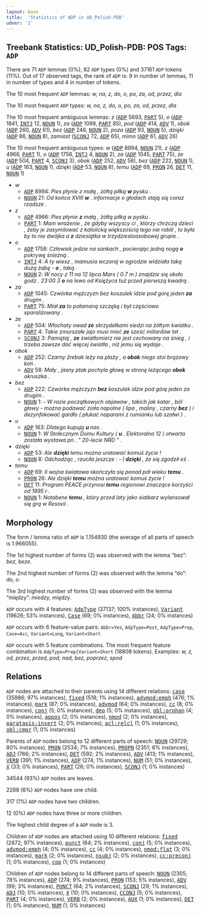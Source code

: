 ```yaml
---
layout: base
title:  'Statistics of ADP in UD_Polish-PDB'
udver: '2'
---
```


## Treebank Statistics: UD_Polish-PDB: POS Tags: `ADP`

There are 71 `ADP` lemmas (0%), 82 `ADP` types (0%) and 37161 `ADP` tokens (11%).
Out of 17 observed tags, the rank of `ADP` is: 9 in number of lemmas, 11 in number of types and 4 in number of tokens.

The 10 most frequent `ADP` lemmas: <em>w, na, z, do, o, po, za, od, przez, dla</em>

The 10 most frequent `ADP` types:  <em>w, na, z, do, o, po, za, od, przez, dla</em>

The 10 most frequent ambiguous lemmas: <em>z</em> (<tt><a href="pl_pdb-pos-ADP.html">ADP</a></tt> 5693, <tt><a href="pl_pdb-pos-PART.html">PART</a></tt> 5), <em>o</em> (<tt><a href="pl_pdb-pos-ADP.html">ADP</a></tt> 1841, <tt><a href="pl_pdb-pos-INTJ.html">INTJ</a></tt> 12, <tt><a href="pl_pdb-pos-NOUN.html">NOUN</a></tt> 1), <em>za</em> (<tt><a href="pl_pdb-pos-ADP.html">ADP</a></tt> 1099, <tt><a href="pl_pdb-pos-PART.html">PART</a></tt> 85), <em>pod</em> (<tt><a href="pl_pdb-pos-ADP.html">ADP</a></tt> 414, <tt><a href="pl_pdb-pos-ADV.html">ADV</a></tt> 1), <em>obok</em> (<tt><a href="pl_pdb-pos-ADP.html">ADP</a></tt> 260, <tt><a href="pl_pdb-pos-ADV.html">ADV</a></tt> 61), <em>bez</em> (<tt><a href="pl_pdb-pos-ADP.html">ADP</a></tt> 246, <tt><a href="pl_pdb-pos-NOUN.html">NOUN</a></tt> 2), <em>poza</em> (<tt><a href="pl_pdb-pos-ADP.html">ADP</a></tt> 93, <tt><a href="pl_pdb-pos-NOUN.html">NOUN</a></tt> 5), <em>dzięki</em> (<tt><a href="pl_pdb-pos-ADP.html">ADP</a></tt> 86, <tt><a href="pl_pdb-pos-NOUN.html">NOUN</a></tt> 8), <em>zamiast</em> (<tt><a href="pl_pdb-pos-SCONJ.html">SCONJ</a></tt> 72, <tt><a href="pl_pdb-pos-ADP.html">ADP</a></tt> 65), <em>mimo</em> (<tt><a href="pl_pdb-pos-ADP.html">ADP</a></tt> 61, <tt><a href="pl_pdb-pos-ADV.html">ADV</a></tt> 26)

The 10 most frequent ambiguous types:  <em>w</em> (<tt><a href="pl_pdb-pos-ADP.html">ADP</a></tt> 8994, <tt><a href="pl_pdb-pos-NOUN.html">NOUN</a></tt> 21), <em>z</em> (<tt><a href="pl_pdb-pos-ADP.html">ADP</a></tt> 4966, <tt><a href="pl_pdb-pos-PART.html">PART</a></tt> 1), <em>o</em> (<tt><a href="pl_pdb-pos-ADP.html">ADP</a></tt> 1758, <tt><a href="pl_pdb-pos-INTJ.html">INTJ</a></tt> 4, <tt><a href="pl_pdb-pos-NOUN.html">NOUN</a></tt> 2), <em>za</em> (<tt><a href="pl_pdb-pos-ADP.html">ADP</a></tt> 1045, <tt><a href="pl_pdb-pos-PART.html">PART</a></tt> 75), <em>ze</em> (<tt><a href="pl_pdb-pos-ADP.html">ADP</a></tt> 504, <tt><a href="pl_pdb-pos-PART.html">PART</a></tt> 4, <tt><a href="pl_pdb-pos-SCONJ.html">SCONJ</a></tt> 3), <em>obok</em> (<tt><a href="pl_pdb-pos-ADP.html">ADP</a></tt> 252, <tt><a href="pl_pdb-pos-ADV.html">ADV</a></tt> 58), <em>bez</em> (<tt><a href="pl_pdb-pos-ADP.html">ADP</a></tt> 222, <tt><a href="pl_pdb-pos-NOUN.html">NOUN</a></tt> 1), <em>u</em> (<tt><a href="pl_pdb-pos-ADP.html">ADP</a></tt> 163, <tt><a href="pl_pdb-pos-NOUN.html">NOUN</a></tt> 1), <em>dzięki</em> (<tt><a href="pl_pdb-pos-ADP.html">ADP</a></tt> 53, <tt><a href="pl_pdb-pos-NOUN.html">NOUN</a></tt> 8), <em>temu</em> (<tt><a href="pl_pdb-pos-ADP.html">ADP</a></tt> 69, <tt><a href="pl_pdb-pos-PRON.html">PRON</a></tt> 26, <tt><a href="pl_pdb-pos-DET.html">DET</a></tt> 11, <tt><a href="pl_pdb-pos-NOUN.html">NOUN</a></tt> 1)


* <em>w</em>
  * <tt><a href="pl_pdb-pos-ADP.html">ADP</a></tt> 8994: <em>Pies płynie z małą , żółtą piłką <b>w</b> pysku .</em>
  * <tt><a href="pl_pdb-pos-NOUN.html">NOUN</a></tt> 21: <em>Od końca XVIII <b>w</b> . informacje o głodach stają się coraz rzadsze .</em>
* <em>z</em>
  * <tt><a href="pl_pdb-pos-ADP.html">ADP</a></tt> 4966: <em>Pies płynie <b>z</b> małą , żółtą piłką w pysku .</em>
  * <tt><a href="pl_pdb-pos-PART.html">PART</a></tt> 1: <em>Mam wrażenie , że gdyby wszyscy ci , którzy chrzczą dzieci , żeby je zasymilować z katolicką większością tego nie robili , to była by to nie dwójka a <b>z</b> dziesiątka w trzydziestoosobowej grupie .</em>
* <em>o</em>
  * <tt><a href="pl_pdb-pos-ADP.html">ADP</a></tt> 1758: <em>Człowiek jedzie na sankach , pocierając jedną nogą <b>o</b> pokrywę śnieżną .</em>
  * <tt><a href="pl_pdb-pos-INTJ.html">INTJ</a></tt> 4: <em>A ty wiesz , mamusia wczoraj w ogrodzie widziała taką dużą żabę - <b>o</b> , taką .</em>
  * <tt><a href="pl_pdb-pos-NOUN.html">NOUN</a></tt> 2: <em>W nocy z 11 na 12 lipca Mars ( 0.7 m ) znajdzie się około godz . 23:00 3 <b>o</b> na lewo od Księżyca tuż przed pierwszą kwadrą .</em>
* <em>za</em>
  * <tt><a href="pl_pdb-pos-ADP.html">ADP</a></tt> 1045: <em>Czwórka mężczyzn bez koszulek idzie pod górę jeden <b>za</b> drugim .</em>
  * <tt><a href="pl_pdb-pos-PART.html">PART</a></tt> 75: <em>Miał <b>za</b> to połamaną szczękę i był częściowo sparaliżowany .</em>
* <em>ze</em>
  * <tt><a href="pl_pdb-pos-ADP.html">ADP</a></tt> 504: <em>Włochaty owad <b>ze</b> skrzydełkami siedzi na żółtym kwiatku .</em>
  * <tt><a href="pl_pdb-pos-PART.html">PART</a></tt> 4: <em>Takie zmurszałe jajo musi mieć <b>ze</b> sześć miliardów lat .</em>
  * <tt><a href="pl_pdb-pos-SCONJ.html">SCONJ</a></tt> 3: <em>Pamiętaj , <b>ze</b> światłomierz nie jest cechowany na śnieg , i trzeba zawsze dać więcej światła , niż jemu się wydaje .</em>
* <em>obok</em>
  * <tt><a href="pl_pdb-pos-ADP.html">ADP</a></tt> 252: <em>Czarny źrebak leży na plaży , a <b>obok</b> niego stoi brązowy koń .</em>
  * <tt><a href="pl_pdb-pos-ADV.html">ADV</a></tt> 58: <em>Mały , jasny ptak pochyla głowę w stronę leżącego <b>obok</b> okruszka .</em>
* <em>bez</em>
  * <tt><a href="pl_pdb-pos-ADP.html">ADP</a></tt> 222: <em>Czwórka mężczyzn <b>bez</b> koszulek idzie pod górę jeden za drugim .</em>
  * <tt><a href="pl_pdb-pos-NOUN.html">NOUN</a></tt> 1: <em>- W razie początkowych objawów , takich jak katar , ból głowy - można podawać zioła napotne ( lipa , maliny , czarny <b>bez</b> ) i dezynfekować gardło ( płukać naparami z rumianku lub szałwi ) .</em>
* <em>u</em>
  * <tt><a href="pl_pdb-pos-ADP.html">ADP</a></tt> 163: <em>Dlatego kupują <b>u</b> nas .</em>
  * <tt><a href="pl_pdb-pos-NOUN.html">NOUN</a></tt> 1: <em>W Stołecznym Domu Kultury ( <b>u</b> . Elektoralna 12 ) otwarta została wystawa pn . " 20-lecie NRD " .</em>
* <em>dzięki</em>
  * <tt><a href="pl_pdb-pos-ADP.html">ADP</a></tt> 53: <em>Ale <b>dzięki</b> temu można uratować komuś życie !</em>
  * <tt><a href="pl_pdb-pos-NOUN.html">NOUN</a></tt> 8: <em>Odchodząc , rzuciła jeszcze : - I <b>dzięki</b> , że się zgodził eś .</em>
* <em>temu</em>
  * <tt><a href="pl_pdb-pos-ADP.html">ADP</a></tt> 69: <em>II wojna światowa skończyła się ponad pół wieku <b>temu</b> .</em>
  * <tt><a href="pl_pdb-pos-PRON.html">PRON</a></tt> 26: <em>Ale dzięki <b>temu</b> można uratować komuś życie !</em>
  * <tt><a href="pl_pdb-pos-DET.html">DET</a></tt> 11: <em>Program PEACE przynosi <b>temu</b> regionowi znaczące korzyści od 1995 r .</em>
  * <tt><a href="pl_pdb-pos-NOUN.html">NOUN</a></tt> 1: <em>Notabene <b>temu</b> , który przed laty jako siatkarz wylansował się grą w Resovii .</em>

## Morphology

The form / lemma ratio of `ADP` is 1.154930 (the average of all parts of speech is 1.966055).

The 1st highest number of forms (2) was observed with the lemma “bez”: <em>bez, beze</em>.

The 2nd highest number of forms (2) was observed with the lemma “do”: <em>do, o</em>.

The 3rd highest number of forms (2) was observed with the lemma “między”: <em>miedzy, między</em>.

`ADP` occurs with 4 features: <tt><a href="pl_pdb-feat-AdpType.html">AdpType</a></tt> (37137; 100% instances), <tt><a href="pl_pdb-feat-Variant.html">Variant</a></tt> (19626; 53% instances), <tt><a href="pl_pdb-feat-Case.html">Case</a></tt> (69; 0% instances), <tt><a href="pl_pdb-feat-Abbr.html">Abbr</a></tt> (24; 0% instances)

`ADP` occurs with 6 feature-value pairs: `Abbr=Yes`, `AdpType=Post`, `AdpType=Prep`, `Case=Acc`, `Variant=Long`, `Variant=Short`

`ADP` occurs with 5 feature combinations.
The most frequent feature combination is `AdpType=Prep|Variant=Short` (18808 tokens).
Examples: <em>w, z, od, przez, przed, pod, nad, bez, poprzez, spod</em>


## Relations

`ADP` nodes are attached to their parents using 14 different relations: <tt><a href="pl_pdb-dep-case.html">case</a></tt> (35986; 97% instances), <tt><a href="pl_pdb-dep-fixed.html">fixed</a></tt> (518; 1% instances), <tt><a href="pl_pdb-dep-advmod-emph.html">advmod:emph</a></tt> (476; 1% instances), <tt><a href="pl_pdb-dep-mark.html">mark</a></tt> (87; 0% instances), <tt><a href="pl_pdb-dep-advmod.html">advmod</a></tt> (64; 0% instances), <tt><a href="pl_pdb-dep-cc.html">cc</a></tt> (8; 0% instances), <tt><a href="pl_pdb-dep-conj.html">conj</a></tt> (5; 0% instances), <tt><a href="pl_pdb-dep-dep.html">dep</a></tt> (5; 0% instances), <tt><a href="pl_pdb-dep-obl-orphan.html">obl:orphan</a></tt> (4; 0% instances), <tt><a href="pl_pdb-dep-appos.html">appos</a></tt> (2; 0% instances), <tt><a href="pl_pdb-dep-nmod.html">nmod</a></tt> (2; 0% instances), <tt><a href="pl_pdb-dep-parataxis-insert.html">parataxis:insert</a></tt> (2; 0% instances), <tt><a href="pl_pdb-dep-acl-relcl.html">acl:relcl</a></tt> (1; 0% instances), <tt><a href="pl_pdb-dep-obl-cmpr.html">obl:cmpr</a></tt> (1; 0% instances)

Parents of `ADP` nodes belong to 12 different parts of speech: <tt><a href="pl_pdb-pos-NOUN.html">NOUN</a></tt> (29729; 80% instances), <tt><a href="pl_pdb-pos-PRON.html">PRON</a></tt> (2534; 7% instances), <tt><a href="pl_pdb-pos-PROPN.html">PROPN</a></tt> (2351; 6% instances), <tt><a href="pl_pdb-pos-ADJ.html">ADJ</a></tt> (766; 2% instances), <tt><a href="pl_pdb-pos-DET.html">DET</a></tt> (592; 2% instances), <tt><a href="pl_pdb-pos-ADV.html">ADV</a></tt> (413; 1% instances), <tt><a href="pl_pdb-pos-VERB.html">VERB</a></tt> (391; 1% instances), <tt><a href="pl_pdb-pos-ADP.html">ADP</a></tt> (274; 1% instances), <tt><a href="pl_pdb-pos-NUM.html">NUM</a></tt> (51; 0% instances), <tt><a href="pl_pdb-pos-X.html">X</a></tt> (33; 0% instances), <tt><a href="pl_pdb-pos-PART.html">PART</a></tt> (26; 0% instances), <tt><a href="pl_pdb-pos-SCONJ.html">SCONJ</a></tt> (1; 0% instances)

34544 (93%) `ADP` nodes are leaves.

2288 (6%) `ADP` nodes have one child.

317 (1%) `ADP` nodes have two children.

12 (0%) `ADP` nodes have three or more children.

The highest child degree of a `ADP` node is 3.

Children of `ADP` nodes are attached using 10 different relations: <tt><a href="pl_pdb-dep-fixed.html">fixed</a></tt> (2872; 97% instances), <tt><a href="pl_pdb-dep-punct.html">punct</a></tt> (64; 2% instances), <tt><a href="pl_pdb-dep-conj.html">conj</a></tt> (5; 0% instances), <tt><a href="pl_pdb-dep-advmod-emph.html">advmod:emph</a></tt> (4; 0% instances), <tt><a href="pl_pdb-dep-cc.html">cc</a></tt> (4; 0% instances), <tt><a href="pl_pdb-dep-nmod-flat.html">nmod:flat</a></tt> (3; 0% instances), <tt><a href="pl_pdb-dep-mark.html">mark</a></tt> (2; 0% instances), <tt><a href="pl_pdb-dep-nsubj.html">nsubj</a></tt> (2; 0% instances), <tt><a href="pl_pdb-dep-cc-preconj.html">cc:preconj</a></tt> (1; 0% instances), <tt><a href="pl_pdb-dep-cop.html">cop</a></tt> (1; 0% instances)

Children of `ADP` nodes belong to 14 different parts of speech: <tt><a href="pl_pdb-pos-NOUN.html">NOUN</a></tt> (2305; 78% instances), <tt><a href="pl_pdb-pos-ADP.html">ADP</a></tt> (274; 9% instances), <tt><a href="pl_pdb-pos-PRON.html">PRON</a></tt> (153; 5% instances), <tt><a href="pl_pdb-pos-ADV.html">ADV</a></tt> (99; 3% instances), <tt><a href="pl_pdb-pos-PUNCT.html">PUNCT</a></tt> (64; 2% instances), <tt><a href="pl_pdb-pos-SCONJ.html">SCONJ</a></tt> (29; 1% instances), <tt><a href="pl_pdb-pos-ADJ.html">ADJ</a></tt> (10; 0% instances), <tt><a href="pl_pdb-pos-X.html">X</a></tt> (10; 0% instances), <tt><a href="pl_pdb-pos-CCONJ.html">CCONJ</a></tt> (5; 0% instances), <tt><a href="pl_pdb-pos-PART.html">PART</a></tt> (4; 0% instances), <tt><a href="pl_pdb-pos-VERB.html">VERB</a></tt> (2; 0% instances), <tt><a href="pl_pdb-pos-AUX.html">AUX</a></tt> (1; 0% instances), <tt><a href="pl_pdb-pos-DET.html">DET</a></tt> (1; 0% instances), <tt><a href="pl_pdb-pos-NUM.html">NUM</a></tt> (1; 0% instances)


